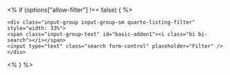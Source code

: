 <% if (options["allow-filter"] !== false) { %>

```{=html}
<div class="input-group input-group-sm quarto-listing-filter" style="width: 33%">
<span class="input-group-text" id="basic-addon1"><i class="bi bi-search"></i></span>
<input type="text" class="search form-control" placeholder="Filter" />
</div>
```

<% } %>
